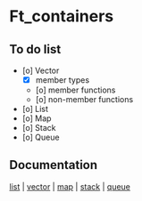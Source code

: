 # Ft_containers

## To do list

- [o] Vector
    - [x] member types
    - [o] member functions
    - [o] non-member functions
- [o] List
- [o] Map
- [o] Stack
- [o] Queue

## Documentation

[list](https://www.cplusplus.com/reference/list/list/?kw=list) | [vector](https://www.cplusplus.com/reference/vector/vector/?kw=vector) | [map](https://www.cplusplus.com/reference/map/map/?kw=map) | [stack](https://www.cplusplus.com/reference/stack/stack/?kw=stack) | [queue](https://www.cplusplus.com/reference/queue/queue/?kw=queue)